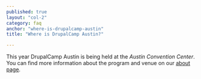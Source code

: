 ```yaml
---
published: true
layout: "col-2"
category: faq
anchor: "where-is-drupalcamp-austin"
title: "Where is DrupalCamp Austin?"

---
```


This year DrupalCamp Austin is being held at the _Austin Convention Center_. You can find more information about the program and venue on our [about page](/about).
